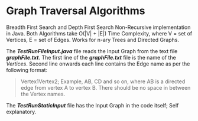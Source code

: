 # Graph Traversal Algorithms

Breadth First Search and Depth First Search Non-Recursive implementation in Java.
Both Algorithms take O(|V| + |E|) Time Complexity, where V = set of Vertices, E = set of Edges.
Works for n-ary Trees and Directed Graphs.

The ***TestRunFileInput.java*** file reads the Input Graph from the text file ***graphFile.txt***.
The first line of the ***graphFile.txt*** file is the name of the *Vertices*. Second line onwards
each line contains the Edge name as per the following format:
> Vertex1Vertex2; Example, AB, CD and so on, where AB is a directed edge from vertex A to vertex B.
There should be no space in between the Vertex names.

The ***TestRunStaticInput*** file has the Input Graph in the code itself; Self explanatory.
